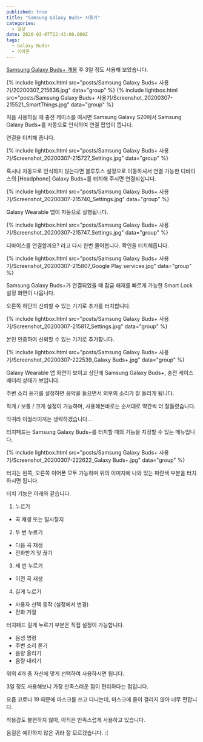 ```yaml
---
published: true
title: "Samsung Galaxy Buds+ 사용기"
categories:
  - 일상
date: 2020-03-07T22:43:00.000Z
tags:
  - Galaxy Buds+
  - 이어폰
---
```


[Samsung Galaxy Buds+ 개봉][Samsung Galaxy Buds+ 개봉기] 후 3일 정도 사용해 보았습니다.

{% include lightbox.html src="posts/Samsung Galaxy Buds+ 사용기/20200307_215636.jpg" data="group" %}
{% include lightbox.html src="posts/Samsung Galaxy Buds+ 사용기/Screenshot_20200307-215521_SmartThings.jpg" data="group" %}

처음 사용하실 때 충전 케이스를 여시면 Samsung Galaxy S20에서 Samsung Galaxy Buds+를 자동으로 인식하여 연결 팝업이 뜹니다.

연결을 터치해 줍니다.

{% include lightbox.html src="posts/Samsung Galaxy Buds+ 사용기/Screenshot_20200307-215727_Settings.jpg" data="group" %}

혹시나 자동으로 인식하지 않는다면 블루투스 설정으로 이동하셔서 연결 가능한 디바이스의 [Headphone] Galaxy Buds+를 터치해 주시면 연결되십니다.

{% include lightbox.html src="posts/Samsung Galaxy Buds+ 사용기/Screenshot_20200307-215740_Settings.jpg" data="group" %}

Galaxy Wearable 앱이 자동으로 실행됩니다.

{% include lightbox.html src="posts/Samsung Galaxy Buds+ 사용기/Screenshot_20200307-215747_Settings.jpg" data="group" %}

디바이스를 연결할까요? 라고 다시 한번 물어봅니다. 확인을 터치해줍니다.

{% include lightbox.html src="posts/Samsung Galaxy Buds+ 사용기/Screenshot_20200307-215807_Google Play services.jpg" data="group" %}

Samsung Galaxy Buds+가 연결되었을 때 잠금 해재를 빠르게 가능한 Smart Lock 설정 화면이 나옵니다.

오른쪽 하단의 신뢰할 수 있는 기기로 추가를 터치합니다.

{% include lightbox.html src="posts/Samsung Galaxy Buds+ 사용기/Screenshot_20200307-215817_Settings.jpg" data="group" %}

본인 인증하여 신뢰할 수 있는 기기로 추가합니다.

{% include lightbox.html src="posts/Samsung Galaxy Buds+ 사용기/Screenshot_20200307-222539_Galaxy Buds+.jpg" data="group" %}

Galaxy Wearable 앱 화면이 보이고 상단에 Samsung Galaxy Buds+, 충전 케이스 배터리 상태가 보입니다.

주변 소리 듣기를 설정하면 음악을 들으면서 외부의 소리가 잘 들리게 됩니다.

작게 / 보통 / 크게 설정이 가능하며, 사용해본바로는 순서대로 약간씩 더 잘들렸습니다.

막귀라 이퀄라이저는 생략하겠습니다…

터치패드는 Samsung Galaxy Buds+를 터치할 때의 기능을 지정할 수 있는 메뉴입니다.

{% include lightbox.html src="posts/Samsung Galaxy Buds+ 사용기/Screenshot_20200307-222622_Galaxy Buds+.jpg" data="group" %}

터치는 왼쪽, 오른쪽 이어폰 모두 가능하며 위의 이미지에 나와 있는 파란색 부분을 터치하시면 됩니다.

터치 기능은 아래와 같습니다.

1. 누르기
 * 곡 재생 또는 일시정지
2. 두 번 누르기
 * 다음 곡 재생
 * 전화받기 및 끊기
3. 세 번 누르기
 * 이전 곡 재생
4. 길게 누르기
 * 사용자 선택 동작 (설정에서 변경)
 * 전화 거절

터치패드 길게 누르기 부분은 직접 설정이 가능합니다.

* 음성 명령
* 주변 소리 듣기
* 음량 올리기
* 음량 내리기

위의 4개 중 자신에 맞게 선택하여 사용하시면 됩니다.

3일 정도 사용해보니 가장 만족스러운 점이 편리하다는 점입니다.

요즘 코로나 19 때문에 마스크를 쓰고 다니는데, 마스크에 줄이 걸리지 않아 너무 편합니다.

착용감도 불편하지 않아, 아직은 만족스럽게 사용하고 있습니다.

음질은 예민하지 않은 귀라 잘 모르겠습니다. :(

[Samsung Galaxy Buds+ 개봉기]: <https://webgori.github.io/%EC%9D%BC%EC%83%81/2020/03/06/Samsung-Galaxy-Buds+-%EA%B0%9C%EB%B4%89%EA%B8%B0.html>